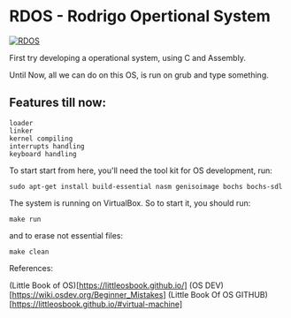 # RDOS - Rodrigo Opertional System
[![RDOS](https://img.shields.io/cdnjs/v/reactstrap.svg)](https://cdnjs.com/libraries/reactstrap)



First try developing a operational system, using C and Assembly.

Until Now, all we can do on this OS, is run on grub and type something.

## Features till now:
```
loader
linker
kernel compiling
interrupts handling
keyboard handling
```

To start start from here, you'll need the tool kit for OS development, run:
```
sudo apt-get install build-essential nasm genisoimage bochs bochs-sdl
```

The system is running on VirtualBox.
So to start it, you should run:
```
make run
```
and to erase not essential files:
```
make clean
```







References:

(Little Book of OS)[https://littleosbook.github.io/]
(OS DEV)[https://wiki.osdev.org/Beginner_Mistakes]
(Little Book Of OS  GITHUB)[https://littleosbook.github.io/#virtual-machine]